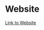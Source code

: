 # Website
<a href="https://sahityacodes.github.io/sahityacodes.github.io/" target="_blank">Link to Website</a>
